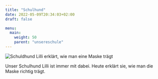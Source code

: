 ```yaml
---
title: "Schulhund"
date: 2022-05-09T20:34:03+02:00
draft: false

menu:
  main:
    weight: 50
    parent: "unsereschule"
---
```

![Schuldhund Lilli erklärt, wie man eine Maske trägt](/images/maske_lilly.jpg#float-right)

Unser Schulhund Lilli ist immer mit dabei. Heute erklärt sie, wie man die Maske richtig trägt. 
